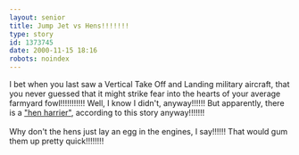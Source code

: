 ```yaml
---
layout: senior
title: Jump Jet vs Hens!!!!!!!
type: story
id: 1373745
date: 2000-11-15 18:16
robots: noindex
---
```

I bet when you last saw a Vertical Take Off and Landing military aircraft, that you never guessed that it might strike fear into the hearts of your average farmyard fowl!!!!!!!!!!! Well, I know I didn't, anyway!!!!!! But apparently, there is a <a href="http://www.theherald.co.uk/news/archive/15-11-19100-0-6-5.html">"hen harrier"</a>, according to this story anyway!!!!!!! <br/> <br/>Why don't the hens just lay an egg in the engines, I say!!!!!! That would gum them up pretty quick!!!!!!!!